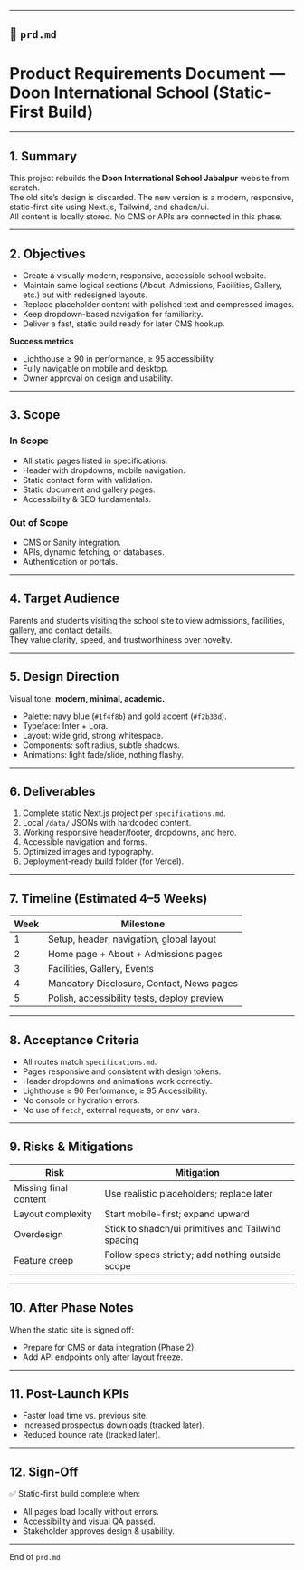 
---

## 🧭 `prd.md`

# Product Requirements Document — Doon International School (Static-First Build)

---

## 1. Summary
This project rebuilds the **Doon International School Jabalpur** website from scratch.  
The old site’s design is discarded. The new version is a modern, responsive, static-first site using Next.js, Tailwind, and shadcn/ui.  
All content is locally stored. No CMS or APIs are connected in this phase.

---

## 2. Objectives

- Create a visually modern, responsive, accessible school website.  
- Maintain same logical sections (About, Admissions, Facilities, Gallery, etc.) but with redesigned layouts.  
- Replace placeholder content with polished text and compressed images.  
- Keep dropdown-based navigation for familiarity.  
- Deliver a fast, static build ready for later CMS hookup.

**Success metrics**
- Lighthouse ≥ 90 in performance, ≥ 95 accessibility.  
- Fully navigable on mobile and desktop.  
- Owner approval on design and usability.

---

## 3. Scope

### In Scope
- All static pages listed in specifications.  
- Header with dropdowns, mobile navigation.  
- Static contact form with validation.  
- Static document and gallery pages.  
- Accessibility & SEO fundamentals.  

### Out of Scope
- CMS or Sanity integration.  
- APIs, dynamic fetching, or databases.  
- Authentication or portals.

---

## 4. Target Audience
Parents and students visiting the school site to view admissions, facilities, gallery, and contact details.  
They value clarity, speed, and trustworthiness over novelty.

---

## 5. Design Direction

Visual tone: **modern, minimal, academic.**

- Palette: navy blue (`#1f4f8b`) and gold accent (`#f2b33d`).  
- Typeface: Inter + Lora.  
- Layout: wide grid, strong whitespace.  
- Components: soft radius, subtle shadows.  
- Animations: light fade/slide, nothing flashy.  

---

## 6. Deliverables

1. Complete static Next.js project per `specifications.md`.  
2. Local `/data/` JSONs with hardcoded content.  
3. Working responsive header/footer, dropdowns, and hero.  
4. Accessible navigation and forms.  
5. Optimized images and typography.  
6. Deployment-ready build folder (for Vercel).

---

## 7. Timeline (Estimated 4–5 Weeks)

| Week | Milestone |
|------|------------|
| 1 | Setup, header, navigation, global layout |
| 2 | Home page + About + Admissions pages |
| 3 | Facilities, Gallery, Events |
| 4 | Mandatory Disclosure, Contact, News pages |
| 5 | Polish, accessibility tests, deploy preview |

---

## 8. Acceptance Criteria

- All routes match `specifications.md`.  
- Pages responsive and consistent with design tokens.  
- Header dropdowns and animations work correctly.  
- Lighthouse ≥ 90 Performance, ≥ 95 Accessibility.  
- No console or hydration errors.  
- No use of `fetch`, external requests, or env vars.

---

## 9. Risks & Mitigations

| Risk | Mitigation |
|------|-------------|
| Missing final content | Use realistic placeholders; replace later |
| Layout complexity | Start mobile-first; expand upward |
| Overdesign | Stick to shadcn/ui primitives and Tailwind spacing |
| Feature creep | Follow specs strictly; add nothing outside scope |

---

## 10. After Phase Notes

When the static site is signed off:  
- Prepare for CMS or data integration (Phase 2).  
- Add API endpoints only after layout freeze.  

---

## 11. Post-Launch KPIs

- Faster load time vs. previous site.  
- Increased prospectus downloads (tracked later).  
- Reduced bounce rate (tracked later).  

---

## 12. Sign-Off

✅ Static-first build complete when:
- All pages load locally without errors.  
- Accessibility and visual QA passed.  
- Stakeholder approves design & usability.  

---

End of `prd.md`

